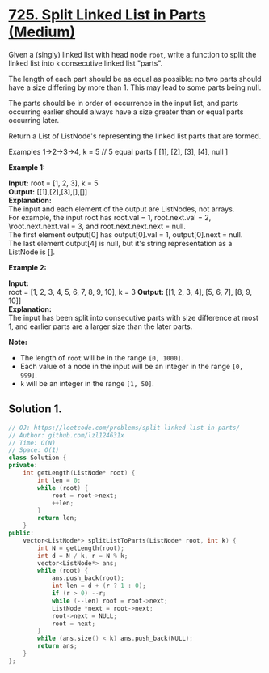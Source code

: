 # [725. Split Linked List in Parts (Medium)](https://leetcode.com/problems/split-linked-list-in-parts/)

Given a (singly) linked list with head node `root`, write a function to split the linked list into `k` consecutive linked list "parts".

The length of each part should be as equal as possible: no two parts should have a size differing by more than 1. This may lead to some parts being null.

The parts should be in order of occurrence in the input list, and parts occurring earlier should always have a size greater than or equal parts occurring later.

Return a List of ListNode's representing the linked list parts that are formed.

Examples 1->2->3->4, k = 5 // 5 equal parts \[ \[1\], \[2\], \[3\], \[4\], null \]

**Example 1:**  

**Input:** 
root = \[1, 2, 3\], k = 5  
**Output:** \[\[1\],\[2\],\[3\],\[\],\[\]\]  
**Explanation:**  
The input and each element of the output are ListNodes, not arrays.  
For example, the input root has root.val = 1, root.next.val = 2, \\root.next.next.val = 3, and root.next.next.next = null.  
The first element output\[0\] has output\[0\].val = 1, output\[0\].next = null.  
The last element output\[4\] is null, but it's string representation as a ListNode is \[\].

**Example 2:**  

**Input:**   
root = \[1, 2, 3, 4, 5, 6, 7, 8, 9, 10\], k = 3
**Output:** \[\[1, 2, 3, 4\], \[5, 6, 7\], \[8, 9, 10\]\]  
**Explanation:**  
The input has been split into consecutive parts with size difference at most 1, and earlier parts are a larger size than the later parts.

**Note:**

*   The length of `root` will be in the range `[0, 1000]`.
*   Each value of a node in the input will be an integer in the range `[0, 999]`.
*   `k` will be an integer in the range `[1, 50]`.

## Solution 1.

```cpp
// OJ: https://leetcode.com/problems/split-linked-list-in-parts/
// Author: github.com/lzl124631x
// Time: O(N)
// Space: O(1)
class Solution {
private:
    int getLength(ListNode* root) {
        int len = 0;
        while (root) {
            root = root->next;
            ++len;
        }
        return len;
    }
public:
    vector<ListNode*> splitListToParts(ListNode* root, int k) {
        int N = getLength(root);
        int d = N / k, r = N % k;
        vector<ListNode*> ans;
        while (root) {
            ans.push_back(root);
            int len = d + (r ? 1 : 0);
            if (r > 0) --r;
            while (--len) root = root->next;
            ListNode *next = root->next;
            root->next = NULL;
            root = next;
        }
        while (ans.size() < k) ans.push_back(NULL);
        return ans;
    }
};
```